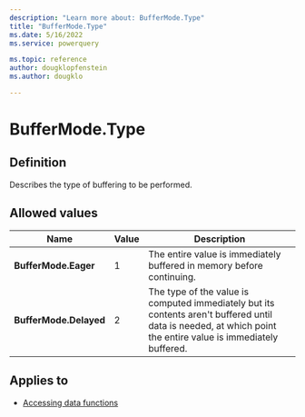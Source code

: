 ```yaml
---
description: "Learn more about: BufferMode.Type"
title: "BufferMode.Type"
ms.date: 5/16/2022
ms.service: powerquery

ms.topic: reference
author: dougklopfenstein
ms.author: dougklo

---
```

# BufferMode.Type

## Definition

Describes the type of buffering to be performed.

## Allowed values

|Name|Value|Description|  
|------------|--|---------------|  
|**BufferMode.Eager**|1|The entire value is immediately buffered in memory before continuing.|
|**BufferMode.Delayed**|2|The type of the value is computed immediately but its contents aren't buffered until data is needed, at which point the entire value is immediately buffered.|

## Applies to

* [Accessing data functions](accessing-data-functions.md)
